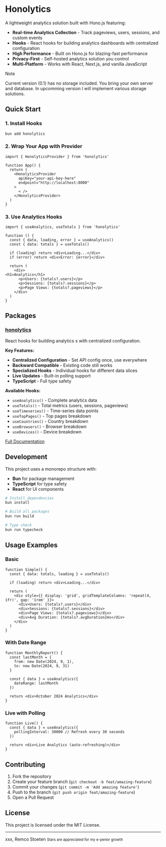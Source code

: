# Honolytics

A lightweight analytics solution built with Hono.js featuring:

- **Real-time Analytics Collection** - Track pageviews, users, sessions, and custom events
- **Hooks** - React hooks for building analytics dashboards with centralized configuration
- **High Performance** - Built on Hono.js for blazing-fast performance
- **Privacy-First** - Self-hosted analytics solution you control
- **Multi-Platform** - Works with React, Next.js, and vanilla JavaScript

> [!NOTE]
> Current version (0.1) has no storage included. You bring your own server and database. In upcomming version I will implement various storage solutions.

## Quick Start

### 1. Install Hooks

```bash
bun add honolytics
```

### 2. Wrap Your App with Provider

```tsx
import { HonolyticsProvider } from 'honolytics'

function App() {
  return (
    <HonolyticsProvider
      apiKey="your-api-key-here"
      endpoint="http://localhost:8000"
    >
      < />
    </HonolyticsProvider>
  )
}
```

### 3. Use Analytics Hooks

```tsx
import { useAnalytics, useTotals } from 'honolytics'

function () {
  const { data, loading, error } = useAnalytics()
  const { data: totals } = useTotals()

  if (loading) return <div>Loading...</div>
  if (error) return <div>Error: {error}</div>

  return (
    <div>
<h1>Analytics</h1>
      <p>Users: {totals?.users}</p>
      <p>Sessions: {totals?.sessions}</p>
      <p>Page Views: {totals?.pageviews}</p>
    </div>
  )
}
```

## Packages

### [honolytics](./packages/hooks/)

React hooks for building analytics s with centralized configuration.

**Key Features:**
- **Centralized Configuration** - Set API config once, use everywhere
- **Backward Compatible** - Existing code still works
- **Specialized Hooks** - Individual hooks for different data slices
- **Live Updates** - Built-in polling support
- **TypeScript** - Full type safety

**Available Hooks:**
- `useAnalytics()` - Complete analytics data
- `useTotals()` - Total metrics (users, sessions, pageviews)
- `useTimeseries()` - Time-series data points
- `useTopPages()` - Top pages breakdown
- `useCountries()` - Country breakdown
- `useBrowsers()` - Browser breakdown
- `useDevices()` - Device breakdown

[Full Documentation](./packages/hooks/README.md)


## Development

This project uses a monorepo structure with:
- **Bun** for package management
- **TypeScript** for type safety
- **React** for UI components

```bash
# Install dependencies
bun install

# Build all packages
bun run build

# Type check
bun run typecheck
```

## Usage Examples

### Basic 
```tsx
function Simple() {
  const { data: totals, loading } = useTotals()

  if (loading) return <div>Loading...</div>

  return (
    <div style={{ display: 'grid', gridTemplateColumns: 'repeat(4, 1fr)', gap: '1rem' }}>
      <div>Users: {totals?.users}</div>
      <div>Sessions: {totals?.sessions}</div>
      <div>Page Views: {totals?.pageviews}</div>
      <div>Avg Duration: {totals?.avgDuration}ms</div>
    </div>
  )
}
```

### With Date Range
```tsx
function MonthlyReport() {
  const lastMonth = {
    from: new Date(2024, 9, 1),
    to: new Date(2024, 9, 31)
  }

  const { data } = useAnalytics({
    dateRange: lastMonth
  })

  return <div>October 2024 Analytics</div>
}
```

### Live  with Polling
```tsx
function Live() {
  const { data } = useAnalytics({
    pollingInterval: 30000 // Refresh every 30 seconds
  })

  return <div>Live Analytics (auto-refreshing)</div>
}
```


## Contributing

1. Fork the repository
2. Create your feature branch (`git checkout -b feat/amazing-feature`)
3. Commit your changes (`git commit -m 'Add amazing feature'`)
4. Push to the branch (`git push origin feat/amazing-feature`)
5. Open a Pull Request

## License

This project is licensed under the MIT License.

---
xxx,
Remco Stoeten
<small>Stars are appreciated for my e-penor growth</small>
